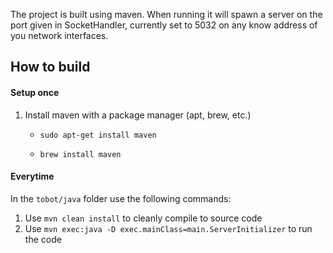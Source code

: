 The project is built using maven. When running it will spawn a server on the port given in SocketHandler, currently set to 5032 on any know address of you network interfaces.

## How to build

#### Setup once

1. Install maven with a package manager (apt, brew, etc.)

	* ```sudo apt-get install maven```

	* ```brew install maven```

#### Everytime

In the ```tobot/java``` folder use the following commands:

1. Use ```mvn clean install``` to cleanly compile to source code
2. Use ```mvn exec:java -D exec.mainClass=main.ServerInitializer``` to run the code